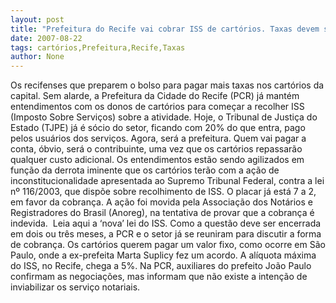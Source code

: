 ```yaml
---
layout: post
title: "Prefeitura do Recife vai cobrar ISS de cartórios. Taxas devem subir"
date: 2007-08-22
tags: cartórios,Prefeitura,Recife,Taxas
author: None
---
```

Os recifenses que preparem o bolso para pagar mais taxas nos cart&oacute;rios da capital.
Sem alarde, a Prefeitura da Cidade do Recife (PCR) j&aacute; mant&eacute;m entendimentos com os donos de cart&oacute;rios para come&ccedil;ar a recolher ISS (Imposto Sobre Servi&ccedil;os) sobre a atividade.
Hoje, o Tribunal de Justi&ccedil;a do Estado (TJPE) j&aacute; &eacute; s&oacute;cio do setor, ficando com 20% do que entra, pago pelos usu&aacute;rios dos servi&ccedil;os. Agora, ser&aacute; a prefeitura. Quem vai pagar a conta, &oacute;bvio, ser&aacute; o contribuinte, uma vez que os cart&oacute;rios repassar&atilde;o qualquer custo adicional.
Os entendimentos est&atilde;o sendo agilizados em fun&ccedil;&atilde;o da derrota iminente que os cart&oacute;rios ter&atilde;o com a a&ccedil;&atilde;o de inconstitucionalidade apresentada ao Supremo Tribunal Federal, contra a lei n&ordm; 116/2003, que disp&otilde;e sobre recolhimento de ISS. O placar j&aacute; est&aacute; 7 a 2, em favor da cobran&ccedil;a.
A a&ccedil;&atilde;o foi movida pela Associa&ccedil;&atilde;o dos Not&aacute;rios e Registradores do Brasil (Anoreg), na tentativa de provar que a cobran&ccedil;a &eacute; indevida.&nbsp; Leia aqui a &lsquo;nova&rsquo; lei do ISS.
Como a quest&atilde;o deve ser encerrada em dois ou tr&ecirc;s meses, a PCR e o setor j&aacute; se reuniram para discutir a forma de cobran&ccedil;a. Os cart&oacute;rios querem pagar um valor fixo, como ocorre em S&atilde;o Paulo, onde a ex-prefeita Marta Suplicy fez um acordo. A al&iacute;quota m&aacute;xima do ISS, no Recife, chega a 5%.
Na PCR, auxiliares do prefeito Jo&atilde;o Paulo confirmam as negocia&ccedil;&otilde;es, mas informam que n&atilde;o existe a inten&ccedil;&atilde;o de inviabilizar os servi&ccedil;o notariais.&nbsp; 